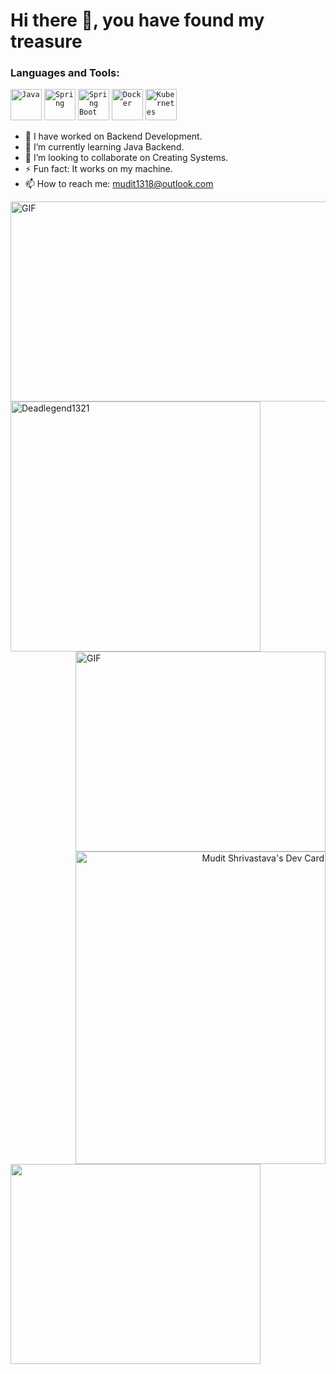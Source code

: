 # Hi there 👋, you have found my treasure 


<h3 align="left">Languages and Tools:</h3>
<p align="left">    <div >
	<code><img width="50" src="https://user-images.githubusercontent.com/25181517/117201156-9a724800-adec-11eb-9a9d-3cd0f67da4bc.png" alt="Java" title="Java"/></code>
	<code><img width="50" src="https://user-images.githubusercontent.com/25181517/117201470-f6d56780-adec-11eb-8f7c-e70e376cfd07.png" alt="Spring" title="Spring"/></code>
	<code><img width="50" src="https://user-images.githubusercontent.com/25181517/183891303-41f257f8-6b3d-487c-aa56-c497b880d0fb.png" alt="Spring Boot" title="Spring Boot"/></code>
	<code><img width="50" src="https://user-images.githubusercontent.com/25181517/117207330-263ba280-adf4-11eb-9b97-0ac5b40bc3be.png" alt="Docker" title="Docker"/></code>
	<code><img width="50" src="https://user-images.githubusercontent.com/25181517/182534006-037f08b5-8e7b-4e5f-96b6-5d2a5558fa85.png" alt="Kubernetes" title="Kubernetes"/></code>
</div>
 <!-- <a href="https://developer.android.com" target="_blank">       <img src="https://www.vectorlogo.zone/logos/android/android-icon.svg"/>                               </a>   <a href="https://dart.dev" target="_blank"> <img src="https://www.vectorlogo.zone/logos/dartlang/dartlang-icon.svg" alt="dart" width="40" height="40"/>        </a>        <a href="https://flutter.dev" target="_blank"> <img src="https://www.vectorlogo.zone/logos/flutterio/flutterio-icon.svg" alt="flutter" width="40" height="40"/>       </a>                                          <a href="https://www.java.com" target="_blank"> <img src="https://www.vectorlogo.zone/logos/java/java-icon.svg"/>      </a>    <a href="https://kotlinlang.org" target="_blank"> <img src="https://www.vectorlogo.zone/logos/kotlinlang/kotlinlang-icon.svg" alt="kotlin" width="40" height="40"/>     -->
</p>


- 🔭 I have worked on Backend Development.
- 🌱 I’m currently learning Java Backend.
- 👯 I’m looking to collaborate on Creating Systems.
- ⚡ Fun fact: It works on my machine.
- 📫 How to reach me: mudit1318@outlook.com
 <img align="right" alt="GIF" src="https://github.com/Deadlegend1321/Uber-Driver/assets/51445048/833c6bd9-4df2-47c2-838c-4a22857bace2" width="600" height="320" />
  

 
 

    
    
 <p align="left"> <img src="https://github-readme-stats-sigma-five.vercel.app/api?username=Deadlegend1321&show_icons=true&amp;show=reviews,discussions_started,discussions_answered,prs_merged,prs_merged_percentage&cache_seconds=86400&theme=tokyonight" alt="Deadlegend1321" width="400" height="400" /> <img align="right" alt="GIF" src="https://github.com/Deadlegend1321/Uber-Driver/assets/51445048/07b60968-f636-4afa-8998-f0c7dc0f42cb" width="400" height="320" />
  
<!--<p align="left"> <img src="https://github.com/Deadlegend1321/Deadlegend1321/assets/51445048/39b61197-7521-4c23-bbe4-45086b9b920f" width="400" height="320"/> <img align="right" alt="GIF" src="https://github-readme-stats-sigma-five.vercel.app/api/top-langs/?username=Deadlegend1321" width="400" height="320" />-->



<p align="right"> <a href="https://app.daily.dev/Mudit1321"><img src="https://api.daily.dev/devcards/61b6854da6b54c1bb215917c479ed6aa.png?r=05h"  width="400" height="500" alt="Mudit Shrivastava's Dev Card"/> <img align="left" src="https://github.com/Deadlegend1321/Deadlegend1321/assets/51445048/39b61197-7521-4c23-bbe4-45086b9b920f" width="400" height="320"/><!--<<img align="left" alt="Readme Quotes" src="https://github-readme-stats.vercel.app/api/wakatime?username=DeadLegend" width="400" height="500" />    --> </a>
 
 
 
<!--
**Deadlegend1321/Deadlegend1321** is a ✨ _special_ ✨ repository because its `README.md` (this file) appears on your GitHub profile.
![Harlok's WakaTime stats](https://github-readme-stats.vercel.app/api/wakatime?username=DeadLegend)


- 🔭 I’m currently working on Flutter
- 🌱 I’m currently learning ...
- 👯 I’m looking to collaborate on ...
- 🤔 I’m looking for help with ...
- 💬 Ask me about ...
- 📫 How to reach me: ...
- 😄 Pronouns: ...
- ⚡ Fun fact: ...
-->
